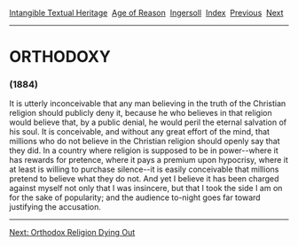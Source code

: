 [Intangible Textual Heritage](../../../index)  [Age of
Reason](../../index)  [Ingersoll](../index)  [Index](index) 
[Previous](i0136)  [Next](i0138) 

------------------------------------------------------------------------

# ORTHODOXY

### (1884)

It is utterly inconceivable that any man believing in the truth of the
Christian religion should publicly deny it, because he who believes in
that religion would believe that, by a public denial, he would peril the
eternal salvation of his soul. It is conceivable, and without any great
effort of the mind, that millions who do not believe in the Christian
religion should openly say that they did. In a country where religion is
supposed to be in power--where it has rewards for pretence, where it
pays a premium upon hypocrisy, where it at least is willing to purchase
silence--it is easily conceivable that millions pretend to believe what
they do not. And yet I believe it has been charged against myself not
only that I was insincere, but that I took the side I am on for the sake
of popularity; and the audience to-night goes far toward justifying the
accusation.

------------------------------------------------------------------------

[Next: Orthodox Religion Dying Out](i0138)
